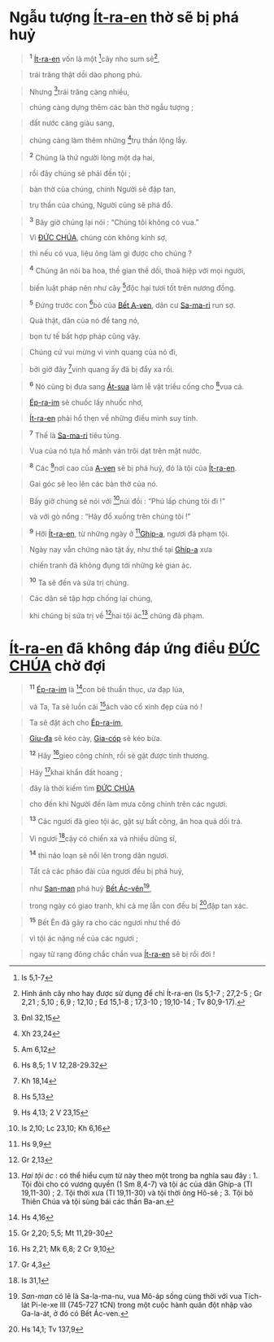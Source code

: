 # Ngẫu tượng [Ít-ra-en]() thờ sẽ bị phá huỷ

> <sup><b>1</b></sup> [Ít-ra-en]() vốn là một [^1@-0a2376c2-6322-460d-b2e7-69140a123e45]cây nho sum sê[^1-0a2376c2-6322-460d-b2e7-69140a123e45],
>


> trái trăng thật dồi dào phong phú.
>


> Nhưng [^2@-0a2376c2-6322-460d-b2e7-69140a123e45]trái trăng càng nhiều,
>


> chúng càng dựng thêm các bàn thờ ngẫu tượng ;
>


> đất nước càng giàu sang,
>


> chúng càng làm thêm những [^3@-0a2376c2-6322-460d-b2e7-69140a123e45]trụ thần lộng lẫy.
>


> <sup><b>2</b></sup> Chúng là thứ người lòng một dạ hai,
>


> rồi đây chúng sẽ phải đền tội ;
>


> bàn thờ của chúng, chính Người sẽ đập tan,
>


> trụ thần của chúng, Người cũng sẽ phá đổ.
>


> <sup><b>3</b></sup> Bây giờ chúng lại nói : “Chúng tôi không có vua.”
>


> Vì [ĐỨC CHÚA](), chúng còn không kính sợ,
>


> thì nếu có vua, liệu ông làm gì được cho chúng ?
>


> <sup><b>4</b></sup> Chúng ăn nói ba hoa, thề gian thề dối, thoả hiệp với mọi người,
>


> biến luật pháp nên như cây [^4@-0a2376c2-6322-460d-b2e7-69140a123e45]độc hại tươi tốt trên nương đồng.
>


> <sup><b>5</b></sup> Đứng trước con [^5@-0a2376c2-6322-460d-b2e7-69140a123e45]bò của [Bết A-ven](), dân cư [Sa-ma-ri]() run sợ.
>


> Quả thật, dân của nó để tang nó,
>


> bọn tư tế bất hợp pháp cũng vậy.
>


> Chúng cứ vui mừng vì vinh quang của nó đi,
>


> bởi giờ đây [^6@-0a2376c2-6322-460d-b2e7-69140a123e45]vinh quang ấy đã bị đẩy xa rồi.
>


> <sup><b>6</b></sup> Nó cũng bị đưa sang [Át-sua]() làm lễ vật triều cống cho [^7@-0a2376c2-6322-460d-b2e7-69140a123e45]vua cả.
>


> [Ép-ra-im]() sẽ chuốc lấy nhuốc nhơ,
>


> [Ít-ra-en]() phải hổ thẹn về những điều mình suy tính.
>


> <sup><b>7</b></sup> Thế là [Sa-ma-ri]() tiêu tùng.
>


> Vua của nó tựa hồ mảnh ván trôi dạt trên mặt nước.
>


> <sup><b>8</b></sup> Các [^8@-0a2376c2-6322-460d-b2e7-69140a123e45]nơi cao của [A-ven]() sẽ bị phá huỷ, đó là tội của [Ít-ra-en]().
>


> Gai góc sẽ leo lên các bàn thờ của nó.
>


> Bấy giờ chúng sẽ nói với [^9@-0a2376c2-6322-460d-b2e7-69140a123e45]núi đồi : “Phủ lấp chúng tôi đi !”
>


> và với gò nổng : “Hãy đổ xuống trên chúng tôi !”
>


> <sup><b>9</b></sup> Hỡi [Ít-ra-en](), từ những ngày ở [^10@-0a2376c2-6322-460d-b2e7-69140a123e45][Ghíp-a](), ngươi đã phạm tội.
>


> Ngày nay vẫn chứng nào tật ấy, như thể tại [Ghíp-a]() xưa
>


> chiến tranh đã không đụng tới những kẻ gian ác.
>


> <sup><b>10</b></sup> Ta sẽ đến và sửa trị chúng.
>


> Các dân sẽ tập hợp chống lại chúng,
>


> khi chúng bị sửa trị về [^11@-0a2376c2-6322-460d-b2e7-69140a123e45]hai tội ác[^2-0a2376c2-6322-460d-b2e7-69140a123e45] chúng đã phạm.
>


# [Ít-ra-en]() đã không đáp ứng điều [ĐỨC CHÚA]() chờ đợi

> <sup><b>11</b></sup> [Ép-ra-im]() là [^12@-0a2376c2-6322-460d-b2e7-69140a123e45]con bê thuần thục, ưa đạp lúa,
>


> và Ta, Ta sẽ luồn cái [^13@-0a2376c2-6322-460d-b2e7-69140a123e45]ách vào cổ xinh đẹp của nó !
>


> Ta sẽ đặt ách cho [Ép-ra-im](),
>


> [Giu-đa]() sẽ kéo cày, [Gia-cóp]() sẽ kéo bừa.
>


> <sup><b>12</b></sup> Hãy [^14@-0a2376c2-6322-460d-b2e7-69140a123e45]gieo công chính, rồi sẽ gặt được tình thương.
>


> Hãy [^15@-0a2376c2-6322-460d-b2e7-69140a123e45]khai khẩn đất hoang ;
>


> đây là thời kiếm tìm [ĐỨC CHÚA]()
>


> cho đến khi Người đến làm mưa công chính trên các ngươi.
>


> <sup><b>13</b></sup> Các ngươi đã gieo tội ác, gặt sự bất công, ăn hoa quả dối trá.
>


> Vì ngươi [^16@-0a2376c2-6322-460d-b2e7-69140a123e45]cậy có chiến xa và nhiều dũng sĩ,
>


> <sup><b>14</b></sup> thì náo loạn sẽ nổi lên trong dân ngươi.
>


> Tất cả các pháo đài của ngươi đều bị phá huỷ,
>


> như [San-man]() phá huỷ [Bết Ác-vên]()[^3-0a2376c2-6322-460d-b2e7-69140a123e45],
>


> trong ngày có giao tranh, khi cả mẹ lẫn con đều bị [^17@-0a2376c2-6322-460d-b2e7-69140a123e45]đập tan xác.
>


> <sup><b>15</b></sup> Bết Ên đã gây ra cho các ngươi như thế đó
>


> vì tội ác nặng nề của các ngươi ;
>


> ngay từ rạng đông chắc chắn vua [Ít-ra-en]() sẽ bị rồi đời !
>

[^1-0a2376c2-6322-460d-b2e7-69140a123e45]: Hình ảnh cây nho hay được sử dụng để chỉ Ít-ra-en (Is 5,1-7 ; 27,2-5 ; Gr 2,21 ; 5,10 ; 6,9 ; 12,10 ; Ed 15,1-8 ; 17,3-10 ; 19,10-14 ; Tv 80,9-17).
[^2-0a2376c2-6322-460d-b2e7-69140a123e45]: *Hai tội ác* : có thể hiểu cụm từ này theo một trong ba nghĩa sau đây : 1. Tội đòi cho có vương quyền (1 Sm 8,4-7) và tội ác của dân Ghíp-a (Tl 19,11-30) ; 2. Tội thời xưa (Tl 19,11-30) và tội thời ông Hô-sê ; 3. Tội bỏ Thiên Chúa và tội sùng bái các thần Ba-an.
[^3-0a2376c2-6322-460d-b2e7-69140a123e45]: *San-man* có lẽ là Sa-la-ma-nu, vua Mô-áp sống cùng thời với vua Tích-lát Pi-le-xe III (745-727 tCN) trong một cuộc hành quân đột nhập vào Ga-la-át, ở đó có Bết Ác-ven.
[^1@-0a2376c2-6322-460d-b2e7-69140a123e45]: Is 5,1-7
[^2@-0a2376c2-6322-460d-b2e7-69140a123e45]: Đnl 32,15
[^3@-0a2376c2-6322-460d-b2e7-69140a123e45]: Xh 23,24
[^4@-0a2376c2-6322-460d-b2e7-69140a123e45]: Am 6,12
[^5@-0a2376c2-6322-460d-b2e7-69140a123e45]: Hs 8,5; 1 V 12,28-29.32
[^6@-0a2376c2-6322-460d-b2e7-69140a123e45]: Kh 18,14
[^7@-0a2376c2-6322-460d-b2e7-69140a123e45]: Hs 5,13
[^8@-0a2376c2-6322-460d-b2e7-69140a123e45]: Hs 4,13; 2 V 23,15
[^9@-0a2376c2-6322-460d-b2e7-69140a123e45]: Is 2,10; Lc 23,10; Kh 6,16
[^10@-0a2376c2-6322-460d-b2e7-69140a123e45]: Hs 9,9
[^11@-0a2376c2-6322-460d-b2e7-69140a123e45]: Gr 2,13
[^12@-0a2376c2-6322-460d-b2e7-69140a123e45]: Hs 4,16
[^13@-0a2376c2-6322-460d-b2e7-69140a123e45]: Gr 2,20; 5,5; Mt 11,29-30
[^14@-0a2376c2-6322-460d-b2e7-69140a123e45]: Hs 2,21; Mk 6,8; 2 Cr 9,10
[^15@-0a2376c2-6322-460d-b2e7-69140a123e45]: Gr 4,3
[^16@-0a2376c2-6322-460d-b2e7-69140a123e45]: Is 31,1
[^17@-0a2376c2-6322-460d-b2e7-69140a123e45]: Hs 14,1; Tv 137,9